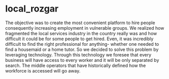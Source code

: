 # local_rozgar
The objective was to create the most convenient platform to hire people consequently increasing employment in vulnerable groups. We realized how fragmented the local services industry in the country really was and how difficult it could be for some people to get hired. Even, it was incredibly difficult to find the right professional for anything- whether one needed to find a housemaid or a home tutor. So we decided to solve this problem by leveraging technology.  Through this technology we foresee that every business will have access to every worker and it will be only separated by search. The middle operators that have historically defined how the workforce is accessed will go away.
